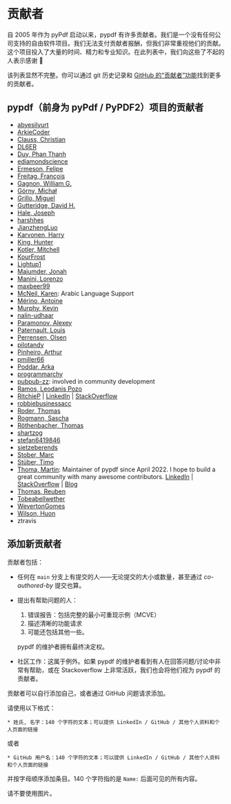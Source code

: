 # 贡献者

自 2005 年作为 pyPdf 启动以来，pypdf 有许多贡献者。我们是一个没有任何公司支持的自由软件项目。我们无法支付贡献者报酬，但我们非常重视他们的贡献。这个项目投入了大量的时间、精力和专业知识。在此列表中，我们向这些了不起的人表示感谢 🤗

该列表显然不完整。你可以通过 git 历史记录和 [GitHub 的“贡献者”功能](https://github.com/py-pdf/pypdf/graphs/contributors)找到更多的贡献者。

## pypdf（前身为 pyPdf / PyPDF2）项目的贡献者

* [abyesilyurt](https://github.com/abyesilyurt)
* [ArkieCoder](https://github.com/ArkieCoder)
* [Clauss, Christian](https://github.com/cclauss)
* [DL6ER](https://github.com/DL6ER)
* [Duy, Phan Thanh](https://github.com/zuypt)
* [ediamondscience](https://github.com/ediamondscience)
* [Ermeson, Felipe](https://github.com/FelipeErmeson)
* [Freitag, François](https://github.com/francoisfreitag)
* [Gagnon, William G.](https://github.com/williamgagnon)
* [Górny, Michał](https://github.com/mgorny)
* [Grillo, Miguel](https://github.com/Ineffable22)
* [Gutteridge, David H.](https://github.com/dhgutteridge)
* [Hale, Joseph](https://github.com/thehale)
* [harshhes](https://github.com/harshhes)
* [JianzhengLuo](https://github.com/JianzhengLuo)
* [Karvonen, Harry](https://github.com/Hatell/)
* [King, Hunter](https://github.com/neversphere)
* [Kotler, Mitchell](https://github.com/mitchelljkotler)
* [KourFrost](https://github.com/KourFrost)
* [Lightup1](https://github.com/Lightup1)
* [Majumder, Jonah](https://github.com/jonahmajumder)
* [Manini, Lorenzo](https://github.com/lorenzomanini)
* [maxbeer99](https://github.com/maxbeer99)
* [McNeil, Karen](https://github.com/karenlmcneil): Arabic Language Support
* [Mérino, Antoine](https://github.com/Merinorus)
* [Murphy, Kevin](https://github.com/kmurphy4)
* [nalin-udhaar](https://github.com/nalin-udhaar)
* [Paramonov, Alexey](https://github.com/alexey-v-paramonov)
* [Paternault, Louis](https://framagit.org/spalax)
* [Perrensen, Olsen](https://github.com/olsonperrensen)
* [pilotandy](https://github.com/pilotandy)
* [Pinheiro, Arthur](https://github.com/xilopaint)
* [pmiller66](https://github.com/pmiller66)
* [Poddar, Arka](https://github.com/postmeback)
* [programmarchy](https://github.com/programmarchy)
* [pubpub-zz](https://github.com/pubpub-zz): involved in community development
* [Ramos, Leodanis Pozo](https://github.com/lpozo)
* [RitchieP](https://github.com/RitchieP) | [LinkedIn](https://www.linkedin.com/in/ritchie-p-892b31115/) | [StackOverflow](https://stackoverflow.com/users/13328625/casual-r?tab=profile)
* [robbiebusinessacc](https://github.com/robbiebusinessacc)
* [Roder, Thomas](https://github.com/MrTomRod)
* [Rogmann, Sascha](https://github.com/srogmann)
* [Röthenbacher, Thomas](https://github.com/troethe)
* [shartzog](https://github.com/shartzog)
* [stefan6419846](https://github.com/stefan6419846)
* [sietzeberends](https://github.com/sietzeberends)
* [Stober, Marc](https://github.com/marcstober)
* [Stüber, Timo](https://github.com/omit66)
* [Thoma, Martin](https://github.com/MartinThoma): Maintainer of pypdf since April 2022. I hope to build a great community with many awesome contributors. [LinkedIn](https://www.linkedin.com/in/martin-thoma/) | [StackOverflow](https://stackoverflow.com/users/562769/martin-thoma) | [Blog](https://martin-thoma.com/)
* [Thomas, Reuben](https://github.com/rrthomas)
* [Tobeabellwether](https://github.com/Tobeabellwether)
* [WevertonGomes](https://github.com/WevertonGomesCosta)
* [Wilson, Huon](https://github.com/huonw)
* ztravis

## 添加新贡献者

贡献者包括：

* 任何在 `main` 分支上有提交的人——无论提交的大小或数量，甚至通过 *co-authored-by* 提交也算。
* 提出有帮助问题的人：

  1. 错误报告：包括完整的最小可重现示例（MCVE）
  2. 描述清晰的功能请求
  3. 可能还包括其他一些。

  pypdf 的维护者拥有最终决定权。
* 社区工作：这属于例外。如果 pypdf 的维护者看到有人在回答问题/讨论中非常有帮助，或在 Stackoverflow 上非常活跃，我们也会将他们视为 pypdf 的贡献者。

贡献者可以自行添加自己，或者通过 GitHub 问题请求添加。

请使用以下格式：

```
* 姓氏, 名字：140 个字符的文本；可以提供 LinkedIn / GitHub / 其他个人资料和个人页面的链接
```

或者

```
* GitHub 用户名：140 个字符的文本；可以提供 LinkedIn / GitHub / 其他个人资料和个人页面的链接
```

并按字母顺序添加条目。140 个字符指的是 `Name:` 后面可见的所有内容。

请不要使用图片。
